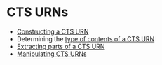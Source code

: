 # CTS URNs #



- [Constructing a CTS URN](Constructor.html)
- Determining the [type of contents of a CTS URN](Contents.html)
- [Extracting parts of a CTS URN](Components.html)
- [Manipulating CTS URNs](Manipulations.html)






